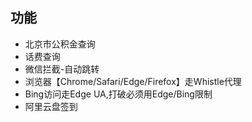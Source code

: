 ## 功能
- 北京市公积金查询
- 话费查询
- 微信拦截-自动跳转
- 浏览器【Chrome/Safari/Edge/Firefox】走Whistle代理
- Bing访问走Edge UA,打破必须用Edge/Bing限制
- 阿里云盘签到
